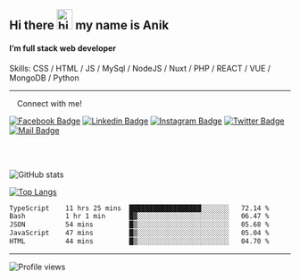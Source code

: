 ## Hi there <img src="https://user-images.githubusercontent.com/1303154/88677602-1635ba80-d120-11ea-84d8-d263ba5fc3c0.gif" width="28px" height="36" alt="hi"> my name is Anik

#### I’m full stack web developer

Skills:  CSS / HTML / JS / MySql / NodeJS / Nuxt / PHP / REACT / VUE / MongoDB / Python


---

&emsp;Connect with me!

<a href="https://www.facebook.com/anik.aritro" target="_blank">![Facebook Badge](https://img.shields.io/badge/Facebook-1877F2?style=for-the-badge&logo=facebook&logoColor=white)</a> [![Linkedin Badge](https://img.shields.io/badge/LinkedIn-0077B5?style=for-the-badge&logo=linkedin&logoColor=white)](https://www.linkedin.com/in/anik-hossain-dev) [![Instagram Badge](https://img.shields.io/badge/Instagram-E4405F?style=for-the-badge&logo=instagram&logoColor=white)](https://www.instagram.com/aritro.anik) [![Twitter Badge](https://img.shields.io/badge/Twitter-1DA1F2?style=for-the-badge&logo=twitter&logoColor=white)](https://twitter.com/AritroAnik) [![Mail Badge](https://img.shields.io/badge/Gmail-D14836?style=for-the-badge&logo=gmail&logoColor=white)](mailto:anik.wdev@gmail.com)

</br>
</br>


![GitHub stats](https://github-readme-stats.vercel.app/api?username=anik-hossain&show_icons=true&theme=monokai)

[![Top Langs](https://github-readme-stats.vercel.app/api/top-langs/?username=anik-hossain&layout=compact&theme=monokai)](https://github.com/anik-hossain)

<!--START_SECTION:waka-->

```txt
TypeScript    11 hrs 25 mins  ██████████████████░░░░░░░   72.14 %
Bash          1 hr 1 min      █▓░░░░░░░░░░░░░░░░░░░░░░░   06.47 %
JSON          54 mins         █▒░░░░░░░░░░░░░░░░░░░░░░░   05.68 %
JavaScript    47 mins         █▒░░░░░░░░░░░░░░░░░░░░░░░   05.04 %
HTML          44 mins         █▒░░░░░░░░░░░░░░░░░░░░░░░   04.70 %
```

<!--END_SECTION:waka-->
---

![Profile views](https://gpvc.arturio.dev/anik-hossain)  

